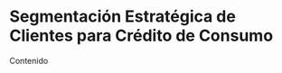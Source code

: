 # Segmentación Estratégica de Clientes para Crédito de Consumo


Contenido


```{tableofcontents}
```
